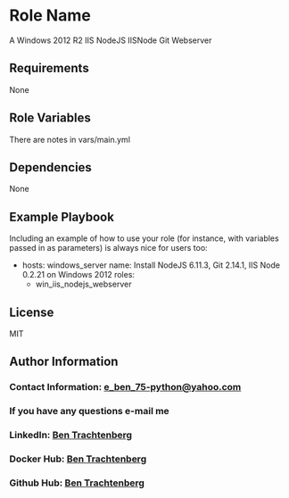 Role Name
=========

A Windows 2012 R2 IIS NodeJS IISNode Git Webserver

Requirements
------------

None

Role Variables
--------------

There are notes in vars/main.yml

Dependencies
------------

None

Example Playbook
----------------

Including an example of how to use your role (for instance, with variables passed in as parameters) is always nice for users too:

-   hosts: windows_server
    name: Install NodeJS 6.11.3, Git 2.14.1, IIS Node 0.2.21 on Windows 2012
    roles:
    -   win_iis_nodejs_webserver

License
-------

MIT

Author Information
------------------

### Contact Information:  e_ben_75-python@yahoo.com
### If you have any questions e-mail me

### LinkedIn: [Ben Trachtenberg](https://www.linkedin.com/in/ben-trachtenberg-3a78496)
### Docker Hub: [Ben Trachtenberg](https://hub.docker.com/r/btr1975)
### Github Hub: [Ben Trachtenberg](https://github.com/btr1975)

